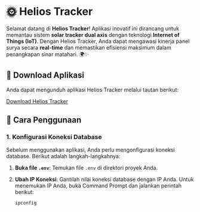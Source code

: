 # 🌞 Helios Tracker  

Selamat datang di **Helios Tracker**! Aplikasi inovatif ini dirancang untuk memantau sistem **solar tracker dual axis** dengan teknologi **Internet of Things (IoT)**. Dengan Helios Tracker, Anda dapat mengawasi kinerja panel surya secara **real-time** dan memastikan efisiensi maksimum dalam penangkapan sinar matahari. 🌍✨  

## 🚀 Download Aplikasi  

Anda dapat mengunduh aplikasi Helios Tracker melalui tautan berikut:  

[Download Helios Tracker](https://heliostracker.sirem.web.id/)  

## 📖 Cara Penggunaan  

### 1. Konfigurasi Koneksi Database  

Sebelum menggunakan aplikasi, Anda perlu mengonfigurasi koneksi database. Berikut adalah langkah-langkahnya:  

1. **Buka file `.env`**: Temukan file `.env` di direktori proyek Anda.  
2. **Ubah IP Koneksi**: Gantilah nilai koneksi database dengan IP Anda. Untuk menemukan IP Anda, buka Command Prompt dan jalankan perintah berikut:  

   ```bash  
   ipconfig
